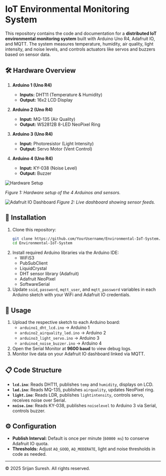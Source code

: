 # IoT Environmental Monitoring System

This repository contains the code and documentation for a **distributed IoT environmental monitoring system** built with Arduino Uno R4, Adafruit IO, and MQTT. The system measures temperature, humidity, air quality, light intensity, and noise levels, and controls actuators like servos and buzzers based on sensor data.

## 🛠️ Hardware Overview

1. **Arduino 1 (Uno R4)**
   - **Inputs:** DHT11 (Temperature & Humidity)
   - **Output:** 16x2 LCD Display

2. **Arduino 2 (Uno R4)**
   - **Input:** MQ-135 (Air Quality)
   - **Output:** WS2812B 8-LED NeoPixel Ring

3. **Arduino 3 (Uno R4)**
   - **Input:** Photoresistor (Light Intensity)
   - **Output:** Servo Motor (Vent Control)

4. **Arduino 4 (Uno R4)**
   - **Input:** KY-038 (Noise Level)
   - **Output:** Buzzer


![Hardware Setup](https://github.com/user-attachments/assets/830cf27d-a25a-48e5-bb4f-de20a16c874b)

*Figure 1: Hardware setup of the 4 Arduinos and sensors.*

![Adafruit IO Dashboard](https://github.com/user-attachments/assets/c6ce798d-5b1c-4c18-8a2d-95d22d86c457)
*Figure 2: Live dashboard showing sensor feeds.*

## 🔧 Installation

1. Clone this repository:
   ```bash
   git clone https://github.com/YourUsername/Environmental-IoT-System.git
   cd Environmental-IoT-System
   ```
2. Install required Arduino libraries via the Arduino IDE:
   - WiFiS3
   - PubSubClient
   - LiquidCrystal
   - DHT sensor library (Adafruit)
   - Adafruit NeoPixel
   - SoftwareSerial
3. Update `ssid`, `password`, `mqtt_user`, and `mqtt_password` variables in each Arduino sketch with your WiFi and Adafruit IO credentials.

## 🚀 Usage

1. Upload the respective sketch to each Arduino board:
   - `arduino1_dht_lcd.ino` → Arduino 1
   - `arduino2_airquality_led.ino` → Arduino 2
   - `arduino3_light_servo.ino` → Arduino 3
   - `arduino4_noise_buzzer.ino` → Arduino 4
2. Open the Serial Monitor at **9600 baud** to view debug logs.
3. Monitor live data on your Adafruit IO dashboard linked via MQTT.

## 📋 Code Structure

- **`lcd.ino`**: Reads DHT11, publishes `temp` and `humidity`, displays on LCD.
- **`led.ino`**: Reads MQ-135, publishes `airquality`, updates NeoPixel ring.
- **`light.ino`**: Reads LDR, publishes `lightintensity`, controls servo, receives noise over Serial.
- **`noise.ino`**: Reads KY-038, publishes `noiselevel` to Arduino 3 via Serial, controls buzzer.

## ⚙️ Configuration

- **Publish Interval:** Default is once per minute (`60000 ms`) to conserve Adafruit IO quota.
- **Thresholds:** Adjust `AQ_GOOD`, `AQ_MODERATE`, light and noise thresholds in code as needed.

---

© 2025 Srijan Suresh. All rights reserved.

